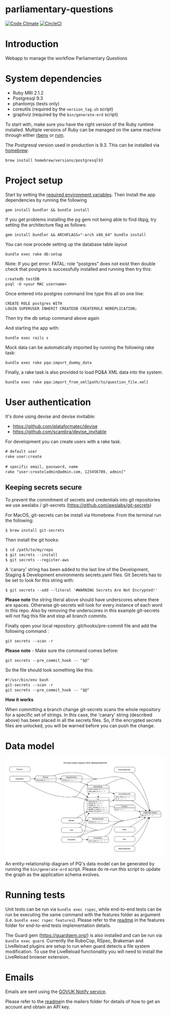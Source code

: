 parliamentary-questions
=======================

[![Code Climate](https://codeclimate.com/github/ministryofjustice/parliamentary-questions/badges/gpa.svg)](https://codeclimate.com/github/ministryofjustice/parliamentary-questions)
[![CircleCI](https://circleci.com/gh/ministryofjustice/parliamentary-questions.svg?style=svg)](https://circleci.com/gh/ministryofjustice/parliamentary-questions)

# Introduction
Webapp to manage the workflow Parliamentary Questions

# System dependencies

- Ruby MRI 2.1.2
- Postgresql 9.3
- phantomjs  (tests only)
- coreutils (required by the `version_tag.sh` script)
- graphviz (required by the `bin/generate-erd` script)

To start with, make sure you have the right version of the Ruby runtime installed.
Multiple versions of Ruby can be managed on the same machine through either [rbenv](https://github.com/sstephenson/rbenv)
or [rvm](https://rvm.io/).

The Postgresql version used in production is 9.3. This can be installed via [homebrew](brew.sh):

    brew install homebrew/versions/postgresql93

# Project setup

Start by setting the [required environment variables](https://github.com/ministryofjustice/parliamentary-questions/tree/dev/config).
Then Install the app dependencies by running the following

    gem install bundler && bundle install

If you get problems installing the pg gem not being able to find libpg, try setting the architecture flag as follows:

    gem install bundler && ARCHFLAGS="-arch x86_64" bundle install

You can now procede setting up the database table layout

    bundle exec rake db:setup

Note: If you get error: FATAL: role “postgres” does not exist then double check that postgres is successfully installed and running then try this:

    createdb testDB
    psql -U <your MAC username>

  Once entered into postgres command line type this all on one line:

    CREATE ROLE postgres WITH
    LOGIN SUPERUSER INHERIT CREATEDB CREATEROLE NOREPLICATION;

  Then try the db setup command above again

And starting the app with:

    bundle exec rails s

Mock data can be automatically imported by running the following rake task:

    bundle exec rake pqa:import_dummy_data

Finally, a rake task is also provided to load PQ&A XML data into the system.

    bundle exec rake pqa:import_from_xml[path/to/question_file.xml]

# User authentication

It's done using devise and devise invitable:

* https://github.com/plataformatec/devise
* https://github.com/scambra/devise_invitable

For development you can create users with a rake task.
```
# default user
rake user:create

# specific email, password, name
rake "user:create[admin@admin.com, 123456789, admin]"
```

## Keeping secrets secure

To prevent the commitment of secrets and credentials into git repositories we use awslabs / git-secrets (https://github.com/awslabs/git-secrets)

For MacOS, git-secrets can be install via Homebrew.  From the terminal run the following:

    $ brew install git-secrets

Then install the git hooks:

    $ cd /path/to/my/repo
    $ git secrets --install
    $ git secrets --register-aws

A 'canary' string has been added to the last line of the Development, Staging & Development environments secrets.yaml files.  Git Secrets has to be set to look for this string with:

    $ git secrets --add --literal '#WARNING Secrets Are Not Encrypted!'

**Please note** the string literal above should have underscores where there are spaces.  Otherwise git-secrets will look for every instance of each word in this repo.  Also by removing the underscores in this example git-secrets will not flag this file and stop all branch commits.

Finally open your local repository .git/hooks/pre-commit file and add the following command :

    git secrets --scan -r

**Please note** - Make sure the command comes before:

    git secrets --pre_commit_hook -- "$@"

So the file should look something like this:

    #!/usr/bin/env bash
    git-secrets --scan -r
    git secrets --pre_commit_hook -- "$@"

**How it works**

When committing a branch change git-secrets scans the whole repository for a specific set of strings.  In this case, the 'canary' string (described above) has been placed in all the secrets files. So, if the encrypted secrets files are unlocked, you will be warned before you can push the change.

# Data model

![PQ entity-relations diagram](https://github.com/ministryofjustice/parliamentary-questions/blob/dev/erd.png)

An entity-relationship diagram of PQ's data model can be generated by running
the `bin/generate-erd` script. Please do re-run this script to update the graph as
the application schema evolves.

# Running tests

Unit tests can be run via `bundle exec rspec`, while end-to-end tests can
be run be executing the same command with the features folder as argument (i.e.
`bundle exec rspec features`). Please refer to the [readme](https://github.com/ministryofjustice/parliamentary-questions/tree/dev/features) in the features folder
for end-to-end tests implementation details.

The Guard gem (https://guardgem.org/) is also installed and can be run via `bundle exec guard`.  Currently the RuboCop, RSpec, Brakeman and LiveReload plugins are setup to run when guard detects a file system modification. To use the LiveReload functionality you will need to install the LiveReload browser extension.

# Emails
Emails are sent using the [GOVUK Notify service](https://www.notifications.service.gov.uk).

Please refer to the [readme](https://github.com/ministryofjustice/parliamentary-questions/tree/dev/app/mailers)in the mailers folder
for details of how to get an account and obtain an API key.
